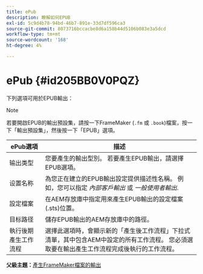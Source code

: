 ```yaml
---
title: ePub
description: 瞭解如何EPUB
exl-id: 5c9d4b78-94bd-46b7-891e-33d7df596ca3
source-git-commit: 8073716bccacbe8d6a158b44d5106b083e3a5dcd
workflow-type: tm+mt
source-wordcount: '168'
ht-degree: 4%

---
```


# ePub {#id205BB0V0PQZ}

下列選項可用於EPUB輸出：

>[!NOTE]
>
> 若要開啟EPUB的輸出預設集，請按一下FrameMaker \(`.fm` 或 `.book`\)檔案，按一下「輸出預設集」，然後按一下「EPUB」選項。

| ePub選項 | 描述 |
|-----------|-----------|
| 输出类型 | 您要產生的輸出型別。 若要產生EPUB輸出，請選擇EPUB選項。 |
| 设置名称 | 為您正在建立的EPUB輸出設定提供描述性名稱。 例如，您可以指定 *內部客戶輸出* 或 *一般使用者輸出*. |
| 設定檔案 | 在AEM存放庫中指定用來產生EPUB輸出的設定檔案\(.sts\)位置。 |
| 目标路径 | 儲存EPUB輸出的AEM存放庫中的路徑。 |
| 執行後期產生工作流程 | 選擇此選項時，會顯示新的「產生後工作流程」下拉式清單，其中包含AEM中設定的所有工作流程。 您必須選取要在輸出產生工作流程完成後執行的工作流程。 |

**父級主題：**[&#x200B;產生FrameMaker檔案的輸出](fm-output-generatation.md)
